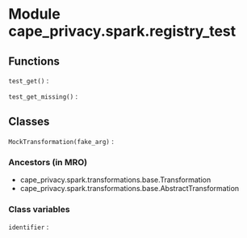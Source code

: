 Module cape_privacy.spark.registry_test
=======================================

Functions
---------


`test_get()`
:   


`test_get_missing()`
:   

Classes
-------

`MockTransformation(fake_arg)`
:   

### Ancestors (in MRO)

* cape_privacy.spark.transformations.base.Transformation
* cape_privacy.spark.transformations.base.AbstractTransformation

### Class variables

`identifier`
: